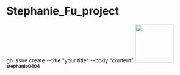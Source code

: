 # Stephanie_Fu_project
gh issue create --title "your title" --body "content"
<a href="https://github.com/stephanie0404">
<img src="https://avatars.githubusercontent.com/u/1670887?v=4?s=100" width="100px;" alt=""/>
<br /><sub><b>stephanie0404</b></sub>
</a>

